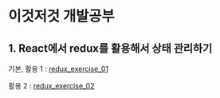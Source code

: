 # 이것저것 개발공부

## 1. React에서 redux를 활용해서 상태 관리하기

기본, 활용 1 : [redux_exercise_01](./redux_exercise)

활용 2 : [redux_exercise_02](./redux_exercise02)
